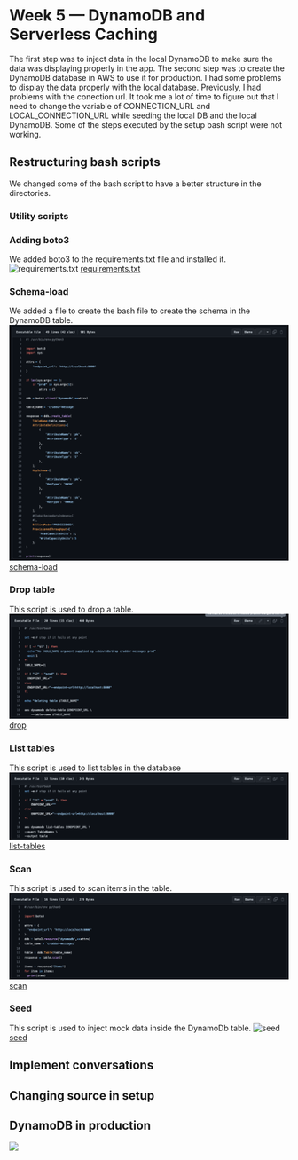 # Week 5 — DynamoDB and Serverless Caching
The first step was to inject data in the local DynamoDB to make sure the data was displaying properly in the app. The second step was to create the DynamoDB database in AWS to use it for production. I had some problems to display the data properly with the local database. Previously, I had problems with the conection url. It took me a lot of time to figure out that I need to change the variable of CONNECTION_URL and LOCAL_CONNECTION_URL while seeding the local DB and the local DynamoDB. Some of the steps executed by the setup bash script were not working.

## Restructuring bash scripts
We changed some of the bash script to have a better structure in the directories.

### Utility scripts

### Adding boto3
We added boto3 to the requirements.txt file and installed it.
![requirements.txt](/journal/assets/requirement1-w5.png "boto3")
[requirements.txt](https://github.com/CFelt22/aws-bootcamp-cruddur-2023/blob/b367d924e8c1b00c828c50c448740272fee6931a/backend-flask/requirements.txt)

### Schema-load
We added a file to create the bash file to create the schema in the DynamoDB table.
![schema-load](/journal/assets/schema-load1-w5.png "schema-load")
[schema-load](https://github.com/CFelt22/aws-bootcamp-cruddur-2023/blob/b367d924e8c1b00c828c50c448740272fee6931a/backend-flask/bin/ddb/schema-load)

### Drop table
This script is used to drop a table.
![drop](/journal/assets/drop1-w5.png "drop")
[drop](https://github.com/CFelt22/aws-bootcamp-cruddur-2023/blob/4a8abc50ac1e45498c98ff7ed22510ea382937a5/backend-flask/bin/ddb/drop)

### List tables
This script is used to list tables in the database
![list-tables](/journal/assets/list1-w5.png "list-tables")
[list-tables](https://github.com/CFelt22/aws-bootcamp-cruddur-2023/blob/4a8abc50ac1e45498c98ff7ed22510ea382937a5/backend-flask/bin/ddb/list-tables)

### Scan
This script is used to scan items in the table.
![scan](/journal/assets/scan1-w5.png "scan")
[scan](https://github.com/CFelt22/aws-bootcamp-cruddur-2023/blob/4a8abc50ac1e45498c98ff7ed22510ea382937a5/backend-flask/bin/ddb/scan)

### Seed
This script is used to inject mock data inside the DynamoDb table.
![seed]("seed")
[seed](https://github.com/CFelt22/aws-bootcamp-cruddur-2023/blob/4a8abc50ac1e45498c98ff7ed22510ea382937a5/backend-flask/bin/ddb/seed)

## Implement conversations

## Changing source in setup

## DynamoDB in production

![]("")
[]()

